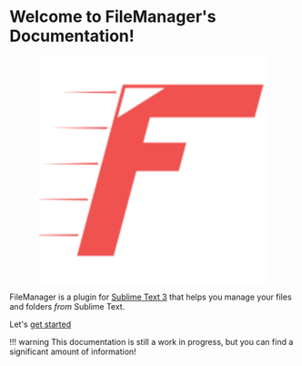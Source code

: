 # Welcome to FileManager's Documentation!

<img src="imgs/FileManager.svg" alt="FileManager's logo"
     style="width: 400px; margin: auto; display: block;">

FileManager is a plugin for [Sublime Text 3][st3] that helps you manage your files and folders
*from* Sublime Text.

Let's [get started](getting-started.md)

!!! warning
    This documentation is still a work in progress, but you can find a significant amount of
    information!

[st3]: http://sublimetext.com/
